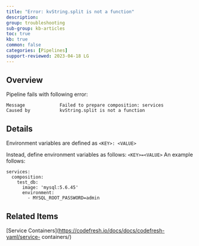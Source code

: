 ```yaml
---
title: "Error: kvString.split is not a function"
description: 
group: troubleshooting
sub-group: kb-articles
toc: true
kb: true
common: false
categories: [Pipelines]
support-reviewed: 2023-04-18 LG
---
```


## Overview

Pipeline fails with following error:

    
    
    Message             Failed to prepare composition: services                                                                                                                                                               
    Caused by           kvString.split is not a function
    
    
    
                                                                                                                                                                
    

## Details

Environment variables are defined as `<KEY>: <VALUE>`

Instead, define environment variables as follows: `<KEY>=<VALUE>` An example
follows:

    
    
    services:
      composition:
        test_db:
          image: 'mysql:5.6.45'
          environment:
            - MYSQL_ROOT_PASSWORD=admin
    

## Related Items

[Service Containers](https://codefresh.io/docs/docs/codefresh-yaml/service-
containers/)

